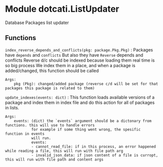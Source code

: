 Module dotcati.ListUpdater
==========================
Database Packages list updater

Functions
---------

    
`index_reverse_depends_and_conflicts(pkg: package.Pkg.Pkg)`
:   Packages have `depends` and `conflicts`
    But also they have `Reverse` depends and conflicts
    Reverse d/c should be indexed because loading them real time is so big process
    We index them in a place, and when a package is added/changed, this function should be called
    
    Args:
        pkg (Pkg): changed/added package (reverse c/d will be set for that packages this package is related to them)

    
`update_indexes(events: dict)`
:   This function loads available versions of a package and index them in index file
    and do this action for all of packages in lists.
    
    Args:
        events: (dict) the `events` argument should be a dictonary from functions. this will use to handle errors
                for example if some thing went wrong, the spesific function in events
                will run.
                events:
                - cannot_read_file: if in this process, an error happened while reading a file, this will run with file path arg
                - invalid_json_data: if json content of a file is curropt, this will run with file path and content args